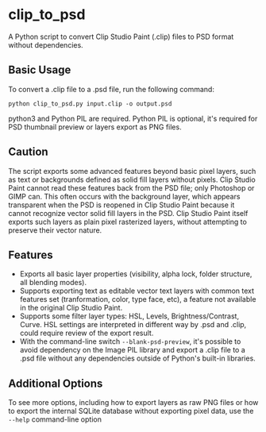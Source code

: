 
# clip_to_psd

A Python script to convert Clip Studio Paint (.clip) files to PSD format without dependencies.

## Basic Usage

To convert a .clip file to a .psd file, run the following command:

`python clip_to_psd.py input.clip -o output.psd`

python3 and Python PIL are required. Python PIL is optional, it's required for PSD thumbnail preview or layers export as PNG files.

## Caution
The script exports some advanced features beyond basic pixel layers, such as text or backgrounds defined as solid fill layers without pixels. Clip Studio Paint cannot read these features back from the PSD file; only Photoshop or GIMP can. This often occurs with the background layer, which appears transparent when the PSD is reopened in Clip Studio Paint because it cannot recognize vector solid fill layers in the PSD. Clip Studio Paint itself exports such layers as plain pixel rasterized layers, without attempting to preserve their vector nature.

## Features

- Exports all basic layer properties (visibility, alpha lock, folder structure, all blending modes).
- Supports exporting text as editable vector text layers with common text features set (tranformation, color, type face, etc), a feature not available in the original Clip Studio Paint.
- Supports some filter layer types: HSL, Levels, Brightness/Contrast, Curve. HSL settings are interpreted in different way by .psd and .clip, could require review of the export result.
- With the command-line switch `--blank-psd-preview`, it's possible to avoid dependency on the Image PIL library and export a .clip file to a .psd file without any dependencies outside of Python's built-in libraries.

## Additional Options

To see more options, including how to export layers as raw PNG files or how to export the internal SQLite database without exporting pixel data, use the `--help` command-line option
